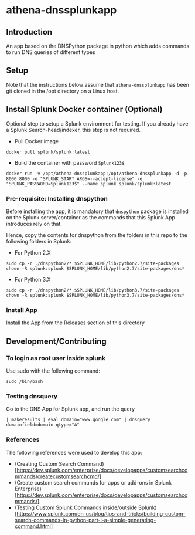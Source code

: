 # athena-dnssplunkapp

## Introduction
An app based on the DNSPython package in python which adds commands to run DNS queries of different types

## Setup
Note that the instructions below assume that `athena-dnssplunkapp` has been git cloned in the /opt directory on a Linux host.

## Install Splunk Docker container (Optional)
Optional step to setup a Splunk environment for testing. If you already have a Splunk Search-head/indexer, this step is not required.

* Pull Docker image

```
docker pull splunk/splunk:latest
```

* Build the container with password `Splunk123$`

```
docker run -v /opt/athena-dnssplunkapp:/opt/athena-dnssplunkapp -d -p 8000:8000 -e "SPLUNK_START_ARGS=--accept-license" -e "SPLUNK_PASSWORD=Splunk123$" --name splunk splunk/splunk:latest
```

### Pre-requisite: Installing dnspython
Before installing the app, it is mandatory that `dnspython` package is installed on the Splunk server/container as the commands that this Splunk App introduces rely on that. 

Hence, copy the contents for dnspython from the folders in this repo to the following folders in Splunk:

* For Python 2.X

```
sudo cp -r ./dnspython2/* $SPLUNK_HOME/lib/python2.7/site-packages
chown -R splunk:splunk $SPLUNK_HOME/lib/python2.7/site-packages/dns*
```

* For Python 3.X

```
sudo cp -r ./dnspython2/* $SPLUNK_HOME/lib/python3.7/site-packages
chown -R splunk:splunk $SPLUNK_HOME/lib/python3.7/site-packages/dns*
```

### Install App
Install the App from the Releases section of this directory


## Development/Contributing 

### To login as root user inside splunk
Use sudo with the following command:
```
sudo /bin/bash 
```

### Testing dnsquery

Go to the DNS App for Splunk app, and run the query
```
| makeresults | eval domain="www.google.com" | dnsquery domainfield=domain qtype="A"
```

### References
The following references were used to develop this app:
* (Creating Custom Search Command)[https://dev.splunk.com/enterprise/docs/developapps/customsearchcommands/createcustomsearchcmd/]
* (Create custom search commands for apps or add-ons in Splunk Enterprise)[https://dev.splunk.com/enterprise/docs/developapps/customsearchcommands/]
* (Testing Custom Splunk Commands inside/outside Splunk)[https://www.splunk.com/en_us/blog/tips-and-tricks/building-custom-search-commands-in-python-part-i-a-simple-generating-command.html]
